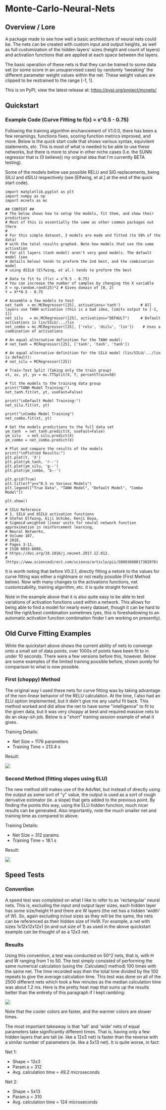 # Monte-Carlo-Neural-Nets

## Overview / Lore

A package made to see how well a basic architecture of neural nets could be. The nets can be created with custom input and output heights, as well as full customization of the hidden layers' sizes (height and count of layers) and activation functions that are applied at each space between the layers.

The basic operation of these nets is that they can be trained to some data set (or some score in an unsupervised case) by randomly 'tweaking' the different parameter weight values within the net. These weight values are clipped to be restrained to the range [-1, 1].

This is on PyPI, view the latest release at:
https://pypi.org/project/mcnets/

## Quickstart
### Example Code (Curve Fitting to f(x) = x^0.5 - 0.75)
Following the training algorithm enchancement of V1.0.0, there has been a few renamings, functions fixes, scoring function metrics improved, and more. Below is the quick start code that shows various syntax, equivilent statements, etc. This is most of what is needed to be able to use these networks, but there is more to show in other niche cases (I.e. the SUNN regressor that is ((I believe)) my original idea that I'm currently BETA testing).

Some of the models below use possible RELU and SIG replacements, being SILU and dSILU respectively (see [Elfwing, et al.] at the end of the quick start code).

```
import matplotlib.pyplot as plt
import numpy as np
import mcnets as mc

## CONTEXT ##
# The below shows how to setup the models, fit them, and show their predictions
# Most of this is essentially the same as other common packages out there
# 
# For this simple dataset, 3 models are made and fitted (to 50% of the data)
# with the total results graphed. Note how models that use the same activation
# for all layers (tanh model) aren't very good models. The default model (see
# details below) tends to preform the 2nd best, and the combination model
# using dSILU (Elfwing, et al.) tends to preform the best

# Data to fit to (f(x) = x^0.5 - 0.75)
# You can increase the number of samples by changing the X variable
X = np.random.rand(25)*2 # Gives domain of [0, 2)
Y = X**0.5 - 0.75

# Assemble a few models to test
net_tanh  = mc.MCRegressor([25], activations='tanh')         # All layers use TANH activation (this is a bad idea, limits output to [-1, 1])
net_silu   = mc.MCRegressor([25], activations="DEFAULT")     # Default activations is lin/SILU/.../lin
net_combo = mc.MCRegressor([25], ['relu', 'dsilu', 'lin'])    # Uses a combination of activations

# An equal alternative definition for the TANH model:
# net_tanh = MCRegressor([25], ['tanh', 'tanh', 'tanh'])

# An equal alternative definition for the SILU model (lin/SILU/.../lin is default):
# net_silu = MCRegressor([25])  

# Train-Test Split (Taking only the train group)
xt, xv, yt, yv = mc.TTSplit(X, Y, percentTrain=50)

# fit the models to the training data group
print("TANH Model Training:")
net_tanh.fit(xt, yt, useFast=False)

print("\nDefault Model Training:")
net_silu.fit(xt, yt)

print("\nCombo Model Training")
net_combo.fit(xt, yt)

# Get the models predictions to the full data set
ym_tanh  = net_tanh.predict(X, useFast=False)
ym_silu   = net_silu.predict(X)
ym_combo = net_combo.predict(X)

# Plot and compare the results of the models
print("\nPlotted Results:")
plt.plot(Y, 'X')
plt.plot(ym_tanh, 'r--')
plt.plot(ym_silu, 'g--')
plt.plot(ym_combo, 'b--')

plt.grid(True)
plt.title(f"y=x^0.5 vs Various Models")
plt.legend(["True Data", "TANH Model", "Default Model", "Combo Model"])

plt.show()

# SILU Reference
# 1. SILU and dSILU activation functions
# Stefan Elfwing, Eiji Uchibe, Kenji Doya,
# Sigmoid-weighted linear units for neural network function approximation in reinforcement learning,
# Neural Networks,
# Volume 107,
# 2018,
# Pages 3-11,
# ISSN 0893-6080,
# https://doi.org/10.1016/j.neunet.2017.12.012.
# (https://www.sciencedirect.com/science/article/pii/S0893608017302976)
```

It is worth noting that before V0.2.1, directly fitting a netork to the values for curve fitting was either a nightmare or not really possible (First Method below). Now with many changes to the activations functions, net customizability, training algorithm, etc. it is quite straight forward. 

Note in the example above that it is also quite easy to be able to test variations of activation functions used within a network. This allows for being able to find a model for nearly every dataset, though it can be hard to find the right/best combination sometimes (yes, this is foreshadowing to an automatic activation function combination finder I am working on presently).

## Old Curve Fitting Examples
While the quickstart above shows the current ability of nets to converge onto a small set of data points, over 1000s of points have been fit to in under 10 seconds. There were a few versions before this, however. Below are some examples of the limited training possible before, shown purely for comparison to what is now possible.

### First (choppy) Method
The original way I used these nets for curve fitting was by taking advantage of the non-linear behavior of the RELU calculation. At the time, I also had an ELU option implemented, but it didn't give me any useful fit back. This method worked and did allow the net to have some "intelligence" to fit to the given data, but it was very choppy at best and required massive nets to do an okay-ish job. Below is a "short" training session example of what it gives.

Training Details:
- Net Size = 1176 parameters
- Training Time = 213.4 s

Result:

![](Examples/ghFit1b.png)

### Second Method (fitting slopes using ELU)
The new method still makes use of the AdvNet, but instead of directly using the output as some sort of "y" value, the output is used as a sort of rough derivative estimator (ie. a slope) that gets added to the previous point. By finding the points this way, using the ELU hidden function, much nicer results can be generated. Also importantly, note the much smaller net and training time as compared to above.

Training Details:
- Net Size = 312 params.
- Training Time = 18.1 s

Result:

![](Examples/ghFit2b.png)


## Speed Tests
### Convention
A speed test was completed on what I like to refer to as 'rectangular' neural nets. This is, excluding the input and output layer sizes, each hidden layer has some size/height H and there are W layers (the net has a hidden 'width' of W). So, again excluding in/out sizes as they will be the same, the nets can be referenced as their hidden size of HxW. For example, a net with sizes 1x12x12x12x1 (in and out size of 1) as used in the above quickstart example can be thought of as a 12x3 net.

### Results
Using this convention, a test was conducted on 50^2 nets, that is, with H and W ranging from 1 to 50. The test simply consisted of performing the same numerical calculation (using the .Calculate() method) 100 times with the same net. The time recorded was then the total time divided by the 100 repeats to give the average calculation time. This test was done on all of the 2500 different nets which took a few minutes as the median calculation time was about 1.2 ms. Here is the pretty heat map that sums up the results better than the entirety of this paragraph if I kept rambling:

![](Examples/ghSpeedTest1a.png)

Note that the cooler colors are faster, and the warmer colors are slower times.

The most important takeaway is that 'tall' and 'wide' nets of equal parameters take significantly different times. That is, having only a few hidden layers that are tall (ie. like a 12x3 net) is faster than the reverse with a similar number of parameters (ie. like a 5x13 net). It is quite worse, in fact:

Net 1:
- Shape = 12x3
- Param.s = 312
- Avg. calculation time = 49.2 microseconds

Net 2:
- Shape = 5x13
- Param.s = 310
- Avg. calculation time = 124 microseconds
